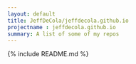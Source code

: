 ```yaml
---
layout: default
title: JeffDeCola/jeffdecola.github.io
projectname : jeffdecola.github.io
summary: A list of some of my repos
---
```


{% include README.md %}
